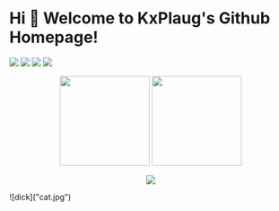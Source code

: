 # Hi 🎉 Welcome to KxPlaug's Github Homepage!
<p>
<img src="https://img.shields.io/static/v1?label=Program&message=Python&color=blue"/>
<img src="https://img.shields.io/static/v1?label=Program&message=Rust&color=blue"/>
<img src="https://img.shields.io/static/v1?label=Program&message=TypeScript&color=blue"/>
<img src="https://img.shields.io/static/v1?label=Program&message=Go&color=blue"/>
</p>
<p align="center">
<img height="160" src="https://github-readme-stats.vercel.app/api/top-langs/?username=KxPlaug&theme=react&hide=html,css,dockerfile,shell,ejs,stylus&count_private=true&show_icons=true&hide_border=true&layout=compact"/>
  
<img height="160" src="https://github-readme-stats.vercel.app/api?username=KxPlaug&count_private=true&show_icons=true&theme=react&include_all_commits=true&hide_border=true"/>
</p>
<p align="center">
<img src="https://activity-graph.herokuapp.com/graph?username=KxPlaug&theme=github"/>
</p>
![dick]("cat.jpg")